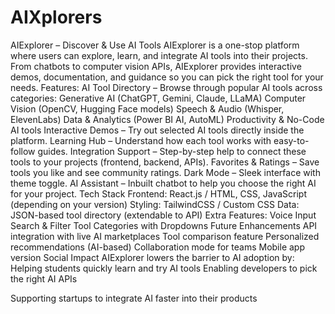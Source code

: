 # AIXplorers
AIExplorer – Discover & Use AI Tools
AIExplorer is a one-stop platform where users can explore, learn, and integrate AI tools into their projects. From chatbots to computer vision APIs, AIExplorer provides interactive demos, documentation, and guidance so you can pick the right tool for your needs.
Features:
AI Tool Directory – Browse through popular AI tools across categories:
Generative AI (ChatGPT, Gemini, Claude, LLaMA)
Computer Vision (OpenCV, Hugging Face models)
Speech & Audio (Whisper, ElevenLabs)
Data & Analytics (Power BI AI, AutoML)
Productivity & No-Code AI tools
Interactive Demos – Try out selected AI tools directly inside the platform.
Learning Hub – Understand how each tool works with easy-to-follow guides.
Integration Support – Step-by-step help to connect these tools to your projects (frontend, backend, APIs).
Favorites & Ratings – Save tools you like and see community ratings.
Dark Mode – Sleek interface with theme toggle.
AI Assistant – Inbuilt chatbot to help you choose the right AI for your project.
Tech Stack
Frontend: React.js / HTML, CSS, JavaScript (depending on your version)
Styling: TailwindCSS / Custom CSS
Data: JSON-based tool directory (extendable to API)
Extra Features:
Voice Input
Search & Filter
Tool Categories with Dropdowns
Future Enhancements
API integration with live AI marketplaces
Tool comparison feature
Personalized recommendations (AI-based)
Collaboration mode for teams
Mobile app version
Social Impact
AIExplorer lowers the barrier to AI adoption by:
Helping students quickly learn and try AI tools
Enabling developers to pick the right AI APIs

Supporting startups to integrate AI faster into their products
